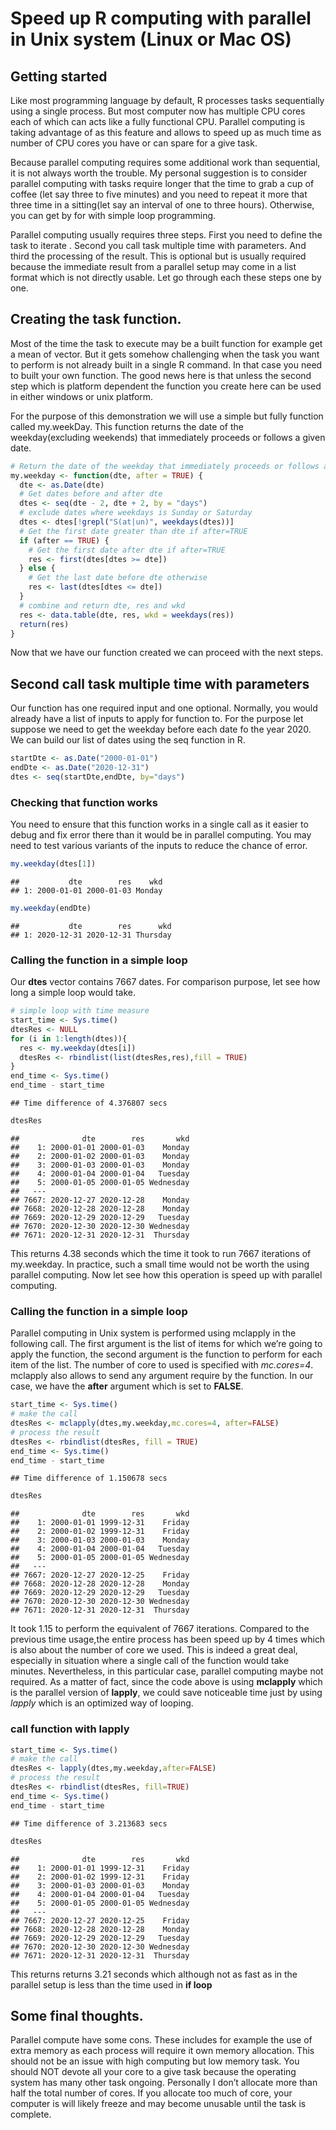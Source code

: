 Speed up R computing with parallel in Unix system (Linux or Mac OS)
================

## Getting started

Like most programming language by default, R processes tasks
sequentially using a single process. But most computer now has multiple
CPU cores each of which can acts like a fully functional CPU. Parallel
computing is taking advantage of as this feature and allows to speed up
as much time as number of CPU cores you have or can spare for a give
task.

Because parallel computing requires some additional work than
sequential, it is not always worth the trouble. My personal suggestion
is to consider parallel computing with tasks require longer that the
time to grab a cup of coffee (let say three to five minutes) and you
need to repeat it more that three time in a sitting(let say an interval
of one to three hours). Otherwise, you can get by for with simple loop
programming.

Parallel computing usually requires three steps. First you need to
define the task to iterate . Second you call task multiple time with
parameters. And third the processing of the result. This is optional but
is usually required because the immediate result from a parallel setup
may come in a list format which is not directly usable. Let go through
each these steps one by one.

## Creating the task function.

Most of the time the task to execute may be a built function for example
get a mean of vector. But it gets somehow challenging when the task you
want to perform is not already built in a single R command. In that case
you need to built your own function. The good news here is that unless
the second step which is platform dependent the function you create here
can be used in either windows or unix platform.

For the purpose of this demonstration we will use a simple but fully
function called my.weekDay. This function returns the date of the
weekday(excluding weekends) that immediately proceeds or follows a given
date.

``` r
# Return the date of the weekday that immediately proceeds or follows a dte
my.weekday <- function(dte, after = TRUE) {
  dte <- as.Date(dte)
  # Get dates before and after dte
  dtes <- seq(dte - 2, dte + 2, by = "days")
  # exclude dates where weekdays is Sunday or Saturday
  dtes <- dtes[!grepl("S(at|un)", weekdays(dtes))]
  # Get the first date greater than dte if after=TRUE
  if (after == TRUE) {
    # Get the first date after dte if after=TRUE
    res <- first(dtes[dtes >= dte])
  } else {
    # Get the last date before dte otherwise
    res <- last(dtes[dtes <= dte])
  }
  # combine and return dte, res and wkd
  res <- data.table(dte, res, wkd = weekdays(res))
  return(res)
}
```

Now that we have our function created we can proceed with the next
steps.

## Second call task multiple time with parameters

Our function has one required input and one optional. Normally, you
would already have a list of inputs to apply for function to. For the
purpose let suppose we need to get the weekday before each date fo the
year 2020. We can build our list of dates using the seq function in R.

``` r
startDte <- as.Date("2000-01-01")
endDte <- as.Date("2020-12-31")
dtes <- seq(startDte,endDte, by="days")
```

### Checking that function works

You need to ensure that this function works in a single call as it
easier to debug and fix error there than it would be in parallel
computing. You may need to test various variants of the inputs to reduce
the chance of error.

``` r
my.weekday(dtes[1])
```

    ##           dte        res    wkd
    ## 1: 2000-01-01 2000-01-03 Monday

``` r
my.weekday(endDte)
```

    ##           dte        res      wkd
    ## 1: 2020-12-31 2020-12-31 Thursday

### Calling the function in a simple loop

Our **dtes** vector contains 7667 dates. For comparison purpose, let see
how long a simple loop would take.

``` r
# simple loop with time measure
start_time <- Sys.time()
dtesRes <- NULL
for (i in 1:length(dtes)){
  res <- my.weekday(dtes[i])
  dtesRes <- rbindlist(list(dtesRes,res),fill = TRUE)
}
end_time <- Sys.time()
end_time - start_time
```

    ## Time difference of 4.376807 secs

``` r
dtesRes
```

    ##              dte        res       wkd
    ##    1: 2000-01-01 2000-01-03    Monday
    ##    2: 2000-01-02 2000-01-03    Monday
    ##    3: 2000-01-03 2000-01-03    Monday
    ##    4: 2000-01-04 2000-01-04   Tuesday
    ##    5: 2000-01-05 2000-01-05 Wednesday
    ##   ---                                
    ## 7667: 2020-12-27 2020-12-28    Monday
    ## 7668: 2020-12-28 2020-12-28    Monday
    ## 7669: 2020-12-29 2020-12-29   Tuesday
    ## 7670: 2020-12-30 2020-12-30 Wednesday
    ## 7671: 2020-12-31 2020-12-31  Thursday

This returns 4.38 seconds which the time it took to run 7667 iterations
of my.weekday. In practice, such a small time would not be worth the
using parallel computing. Now let see how this operation is speed up
with parallel computing.

### Calling the function in a simple loop

Parallel computing in Unix system is performed using mclapply in the
following call. The first argument is the list of items for which we’re
going to apply the function, the second argument is the function to
perform for each item of the list. The number of core to used is
specified with *mc.cores=4*. mclapply also allows to send any argument
require by the function. In our case, we have the **after** argument
which is set to **FALSE**.

``` r
start_time <- Sys.time()
# make the call
dtesRes <- mclapply(dtes,my.weekday,mc.cores=4, after=FALSE)
# process the result
dtesRes <- rbindlist(dtesRes, fill = TRUE)
end_time <- Sys.time()
end_time - start_time
```

    ## Time difference of 1.150678 secs

``` r
dtesRes
```

    ##              dte        res       wkd
    ##    1: 2000-01-01 1999-12-31    Friday
    ##    2: 2000-01-02 1999-12-31    Friday
    ##    3: 2000-01-03 2000-01-03    Monday
    ##    4: 2000-01-04 2000-01-04   Tuesday
    ##    5: 2000-01-05 2000-01-05 Wednesday
    ##   ---                                
    ## 7667: 2020-12-27 2020-12-25    Friday
    ## 7668: 2020-12-28 2020-12-28    Monday
    ## 7669: 2020-12-29 2020-12-29   Tuesday
    ## 7670: 2020-12-30 2020-12-30 Wednesday
    ## 7671: 2020-12-31 2020-12-31  Thursday

It took 1.15 to perform the equivalent of 7667 iterations. Compared to
the previous time usage,the entire process has been speed up by 4 times
which is also about the number of core we used. This is indeed a great
deal, especially in situation where a single call of the function would
take minutes. Nevertheless, in this particular case, parallel computing
maybe not required. As a matter of fact, since the code above is using
**mclapply** which is the parallel version of **lapply**, we could save
noticeable time just by using *lapply* which is an optimized way of
looping.

### call function with lapply

``` r
start_time <- Sys.time()
# make the call
dtesRes <- lapply(dtes,my.weekday,after=FALSE)
# process the result
dtesRes <- rbindlist(dtesRes, fill=TRUE)
end_time <- Sys.time()
end_time - start_time
```

    ## Time difference of 3.213683 secs

``` r
dtesRes
```

    ##              dte        res       wkd
    ##    1: 2000-01-01 1999-12-31    Friday
    ##    2: 2000-01-02 1999-12-31    Friday
    ##    3: 2000-01-03 2000-01-03    Monday
    ##    4: 2000-01-04 2000-01-04   Tuesday
    ##    5: 2000-01-05 2000-01-05 Wednesday
    ##   ---                                
    ## 7667: 2020-12-27 2020-12-25    Friday
    ## 7668: 2020-12-28 2020-12-28    Monday
    ## 7669: 2020-12-29 2020-12-29   Tuesday
    ## 7670: 2020-12-30 2020-12-30 Wednesday
    ## 7671: 2020-12-31 2020-12-31  Thursday

This returns returns 3.21 seconds which although not as fast as in the
parallel setup is less than the time used in **if loop**

## Some final thoughts.

Parallel compute have some cons. These includes for example the use of
extra memory as each process will require it own memory allocation. This
should not be an issue with high computing but low memory task. You
should NOT devote all your core to a give task because the operating
system has many other task ongoing. Personally I don’t allocate more
than half the total number of cores. If you allocate too much of core,
your computer is will likely freeze and may become unusable until the
task is complete.
